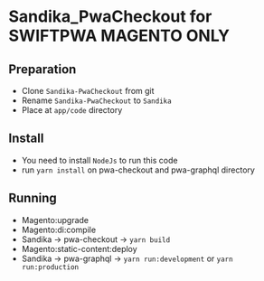 # Sandika_PwaCheckout for SWIFTPWA MAGENTO ONLY

## Preparation
- Clone `Sandika-PwaCheckout` from git
- Rename `Sandika-PwaCheckout` to `Sandika`
- Place at `app/code` directory

## Install
- You need to install `NodeJs` to run this code
- run `yarn install` on pwa-checkout and pwa-graphql directory

## Running
- Magento:upgrade
- Magento:di:compile
- Sandika -> pwa-checkout -> `yarn build`
- Magento:static-content:deploy
- Sandika -> pwa-graphql -> `yarn run:development` or `yarn run:production`

